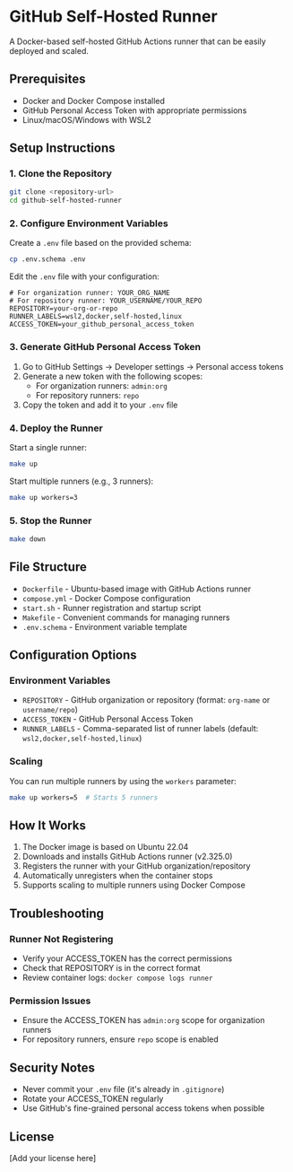 # GitHub Self-Hosted Runner

A Docker-based self-hosted GitHub Actions runner that can be easily deployed and scaled.

## Prerequisites

- Docker and Docker Compose installed
- GitHub Personal Access Token with appropriate permissions
- Linux/macOS/Windows with WSL2

## Setup Instructions

### 1. Clone the Repository

```bash
git clone <repository-url>
cd github-self-hosted-runner
```

### 2. Configure Environment Variables

Create a `.env` file based on the provided schema:

```bash
cp .env.schema .env
```

Edit the `.env` file with your configuration:

```env
# For organization runner: YOUR_ORG_NAME
# For repository runner: YOUR_USERNAME/YOUR_REPO
REPOSITORY=your-org-or-repo
RUNNER_LABELS=wsl2,docker,self-hosted,linux
ACCESS_TOKEN=your_github_personal_access_token
```

### 3. Generate GitHub Personal Access Token

1. Go to GitHub Settings → Developer settings → Personal access tokens
2. Generate a new token with the following scopes:
   - For organization runners: `admin:org`
   - For repository runners: `repo`
3. Copy the token and add it to your `.env` file

### 4. Deploy the Runner

Start a single runner:
```bash
make up
```

Start multiple runners (e.g., 3 runners):
```bash
make up workers=3
```

### 5. Stop the Runner

```bash
make down
```

## File Structure

- `Dockerfile` - Ubuntu-based image with GitHub Actions runner
- `compose.yml` - Docker Compose configuration
- `start.sh` - Runner registration and startup script
- `Makefile` - Convenient commands for managing runners
- `.env.schema` - Environment variable template

## Configuration Options

### Environment Variables

- `REPOSITORY` - GitHub organization or repository (format: `org-name` or `username/repo`)
- `ACCESS_TOKEN` - GitHub Personal Access Token
- `RUNNER_LABELS` - Comma-separated list of runner labels (default: `wsl2,docker,self-hosted,linux`)

### Scaling

You can run multiple runners by using the `workers` parameter:
```bash
make up workers=5  # Starts 5 runners
```

## How It Works

1. The Docker image is based on Ubuntu 22.04
2. Downloads and installs GitHub Actions runner (v2.325.0)
3. Registers the runner with your GitHub organization/repository
4. Automatically unregisters when the container stops
5. Supports scaling to multiple runners using Docker Compose

## Troubleshooting

### Runner Not Registering
- Verify your ACCESS_TOKEN has the correct permissions
- Check that REPOSITORY is in the correct format
- Review container logs: `docker compose logs runner`

### Permission Issues
- Ensure the ACCESS_TOKEN has `admin:org` scope for organization runners
- For repository runners, ensure `repo` scope is enabled

## Security Notes

- Never commit your `.env` file (it's already in `.gitignore`)
- Rotate your ACCESS_TOKEN regularly
- Use GitHub's fine-grained personal access tokens when possible

## License

[Add your license here]